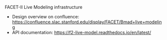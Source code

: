 FACET-II Live Modeling infrastructure

* Design overview on confluence: https://confluence.slac.stanford.edu/display/FACET/Bmad+live+modeling
* API documentation: https://f2-live-model.readthedocs.io/en/latest/

